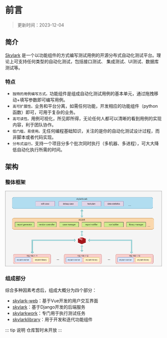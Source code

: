 # 前言

> 更新时间：2023-12-04

## 简介

[Skylark](https://github.com/delav/skylark-doc) 是一个以功能组件的方式编写测试用例的开源分布式自动化测试平台。理论上可支持任何类型的自动化测试，包括接口测试、
集成测试、UI测试、数据库测试等。

### 特点
* `独特的用例编写方式。`功能组件是组成自动化测试用例的基本单元，通过拖拽移动+填写参数即可编写用例。
* `高可扩展性。`业务和平台分离，如需任何功能，开发相应的功能组件（python函数）即可，可用于复杂的业务。
* `高可读性。`用例可视化，所见即所得，无论任何人都可以清晰的看到用例的实现内容，利于团队协作。
* `低门槛，易使用。`无任何编程基础知识，关注的是你的自动化测试设计过程，而非脚本或者代码实现。
* `分布式运行。`支持一个项目分多个批次同时执行（多机器、多进程），可大大降低自动化执行所需的时间。

## 架构
### 整体框架
![](public/icons/framework.png)

### 组成部分
综合多种因素考虑后，组成大概分为四个部分：
* [skylark-web](https://github.com/delav/skylark-web)：基于Vue开发的用户交互界面
* [skylark](https://github.com/delav/skylark)：基于Django开发的后端服务
* [skylarkwork](https://github.com/delav/skylarkworker)：专门用于执行测试任务
* [skylarklibrary](https://github.com/delav/skylarklibrary)：用于开发和迭代功能组件

::: tip 说明
仓库暂时未开放
:::






